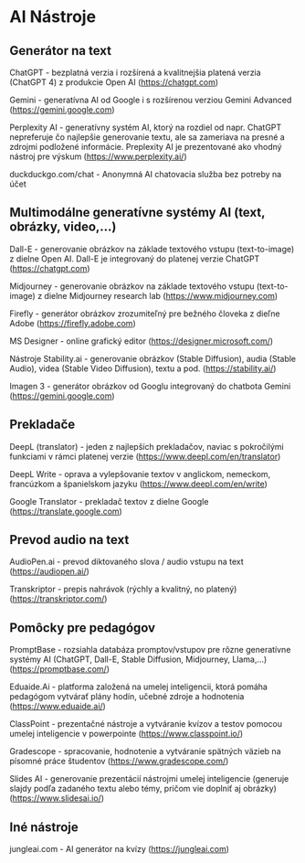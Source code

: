 # AI Nástroje
## Generátor na text
ChatGPT - bezplatná verzia i rozšírená a kvalitnejšia platená verzia (ChatGPT 4)
z produkcie Open AI (https://chatgpt.com)

Gemini - generatívna AI od Google i s rozšírenou verziou Gemini Advanced (https://gemini.google.com)

Perplexity AI - generatívny systém AI, ktorý na rozdiel od napr. ChatGPT nepreferuje
čo najlepšie generovanie textu, ale sa zameriava na presné a zdrojmi podložené
informácie. Preplexity AI je prezentované ako vhodný nástroj pre výskum (https://www.perplexity.ai/)

duckduckgo.com/chat - Anonymná AI chatovacia služba bez potreby na účet
## Multimodálne generatívne systémy AI (text, obrázky, video,...)
Dall-E - generovanie obrázkov na základe textového vstupu (text-to-image) z dielne
Open AI. Dall-E je integrovaný do platenej verzie ChatGPT (https://chatgpt.com)

Midjourney - generovanie obrázkov na základe textového vstupu (text-to-image)
z dielne Midjourney research lab (https://www.midjourney.com)

Firefly - generátor obrázkov zrozumiteľný pre bežného človeka z dieľne Adobe (https://firefly.adobe.com)

MS Designer - online grafický editor (https://designer.microsoft.com/)

Nástroje Stability.ai - generovanie obrázkov (Stable Diffusion), audia (Stable Audio),
videa (Stable Video Diffusion), textu a pod. (https://stability.ai/)

Imagen 3 - generátor obrázkov od Googlu integrovaný do chatbota Gemini (https://gemini.google.com)

## Prekladače
DeepL (translator) - jeden z najlepších prekladačov, naviac s pokročilými funkciami
v rámci platenej verzie (https://www.deepl.com/en/translator)

DeepL Write - oprava a vylepšovanie textov v anglickom, nemeckom, francúzkom a španielskom jazyku (https://www.deepl.com/en/write)

Google Translator - prekladač textov z dielne Google (https://translate.google.com)

## Prevod audio na text
AudioPen.ai - prevod diktovaného slova / audio vstupu na text (https://audiopen.ai/)

Transkriptor - prepis nahrávok (rýchly a kvalitný, no platený) (https://transkriptor.com/)

## Pomôcky pre pedagógov
PromptBase - rozsiahla databáza promptov/vstupov pre rôzne generatívne systémy AI
(ChatGPT, Dall-E, Stable Diffusion, Midjourney, Llama,...) (https://promptbase.com/)

Eduaide.Ai - platforma založená na umelej inteligencii, ktorá pomáha pedagógom vytvárať
plány hodín, učebné zdroje a hodnotenia (https://www.eduaide.ai/)

ClassPoint - prezentačné nástroje a vytváranie kvízov a testov pomocou umelej inteligencie v powerpointe (https://www.classpoint.io/)

Gradescope - spracovanie, hodnotenie a vytváranie spätných väzieb na písomné práce
študentov (https://www.gradescope.com/)

Slides AI - generovanie prezentácií nástrojmi umelej inteligencie (generuje slajdy podľa
zadaného textu alebo témy, pričom vie doplniť aj obrázky) (https://www.slidesai.io/)

## Iné nástroje
jungleai.com - AI generátor na kvízy (https://jungleai.com)
